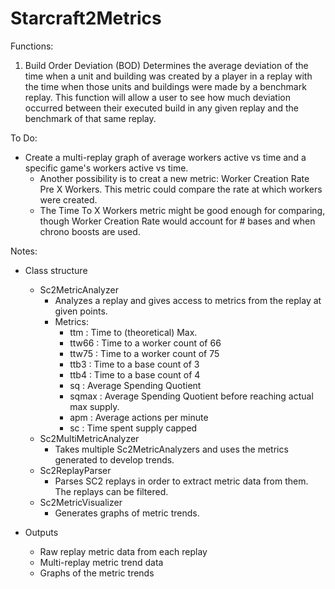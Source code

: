 # Starcraft2Metrics

Functions:
1) Build Order Deviation (BOD)
  Determines the average deviation of the time when a unit and building was created by a player in a replay with the time when those units and buildings were made by a benchmark replay. This function will allow a user to see how much deviation occurred between their executed build in any given replay and the benchmark of that same replay.

  
To Do:
- Create a multi-replay graph of average workers active vs time and a specific game's workers active vs time. 
	- Another possibility is to creat a new metric: Worker Creation Rate Pre X Workers. This metric could compare the rate at which workers were created.
	- The Time To X Workers metric might be good enough for comparing, though Worker Creation Rate would account for # bases and when chrono boosts are used.
	
Notes:
- Class structure
	- Sc2MetricAnalyzer
		- Analyzes a replay and gives access to metrics from the replay at given points.
		- Metrics:
			- ttm : Time to (theoretical) Max.
			- ttw66 : Time to a worker count of 66
			- ttw75 : Time to a worker count of 75
			- ttb3 : Time to a base count of 3
			- ttb4 : Time to a base count of 4
			- sq : Average Spending Quotient
			- sqmax : Average Spending Quotient before reaching actual max supply.
			- apm : Average actions per minute
			- sc : Time spent supply capped
	- Sc2MultiMetricAnalyzer
		- Takes multiple Sc2MetricAnalyzers and uses the metrics generated to develop trends.
	- Sc2ReplayParser
		- Parses SC2 replays in order to extract metric data from them. The replays can be filtered.
	- Sc2MetricVisualizer
		- Generates graphs of metric trends.

- Outputs
	- Raw replay metric data from each replay
	- Multi-replay metric trend data
	- Graphs of the metric trends
